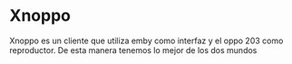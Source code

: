 # Xnoppo
 Xnoppo es un cliente que utiliza emby como interfaz y el oppo 203 como reproductor. De esta manera tenemos lo mejor de los dos mundos 
